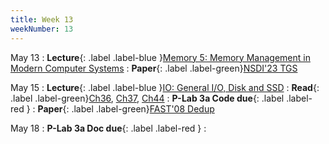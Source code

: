 ```yaml
---
title: Week 13
weekNumber: 13
---
```


May 13
: **Lecture**{: .label .label-blue }[Memory 5: Memory Management in Modern Computer Systems](/sp25/assets/slides/lec18_memory5.pdf)
    : **Paper**{: .label .label-green}[NSDI'23 TGS](https://www.usenix.org/conference/nsdi23/presentation/wu)

May 15
: **Lecture**{: .label .label-blue }[IO: General I/O, Disk and SSD](/sp25/assets/slides/lec19_IO.pdf)
    : **Read**{: .label .label-green}[Ch36](https://pages.cs.wisc.edu/~remzi/OSTEP/file-devices.pdf), [Ch37](https://pages.cs.wisc.edu/~remzi/OSTEP/file-disks.pdf), [Ch44](https://pages.cs.wisc.edu/~remzi/OSTEP/file-ssd.pdf)
: **P-Lab 3a Code due**{: .label .label-red }
    : **Paper**{: .label .label-green}[FAST'08 Dedup](https://www.usenix.org/legacy/events/fast08/tech/zhu.html)

May 18
: **P-Lab 3a Doc due**{: .label .label-red }
    : &emsp;
